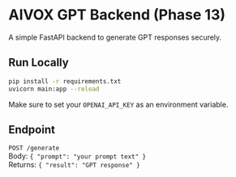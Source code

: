 # AIVOX GPT Backend (Phase 13)

A simple FastAPI backend to generate GPT responses securely.

## Run Locally

```bash
pip install -r requirements.txt
uvicorn main:app --reload
```

Make sure to set your `OPENAI_API_KEY` as an environment variable.

## Endpoint

`POST /generate`  
Body: `{ "prompt": "your prompt text" }`  
Returns: `{ "result": "GPT response" }`
